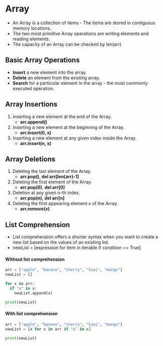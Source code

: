 # Array
* An Array is a collection of items - The items are stored in contiguous memory locations.
* The two most primitive Array operations are writing elements and reading elements.
* The capacity of an Array can be checked by len(arr)


## Basic Array Operations
* **Insert** a new element into the array.
* **Delete** an element from the existing array.
* **Search** for a particular element in the array - the most commonly executed operation.

## Array Insertions
1. Inserting a new element at the end of the Array.
    * **arr.append()**
2. Inserting a new element at the beginning of the Array.
    * **arr.insert(0, x)**
3. Inserting a new element at any given index inside the Array.
    * **arr.insert(n, x)**


## Array Deletions
1. Deleting the last element of the Array.
    * **arr.pop()**, **del arr[len(arr)-1]**
2. Deleting the first element of the Array.
    * **arr.pop(0)**, **del arr[0]**
3. Deletion at any given n-th index.
    * **arr.pop(n)**, **del arr[n]**
4. Deleting the first appearing element x of the Array.
    * **arr.remove(x)**


## List Comprehension
* List comprehension offers a shorter syntax when you want to create a new list based on the values of an existing list.
* newList = [expression for item in iterable if condition == True]

#### Without list comprehension
```python
arr = ["apple", "banana", "cherry", "kiwi", "mango"]
newList = []

for x in arr:
  if "a" in x:
    newList.append(x)

print(newList)
```

#### With list comprehension
```python
arr = ["apple", "banana", "cherry", "kiwi", "mango"]
newList = [x for x in arr if "a" in x]

print(newList)
```
